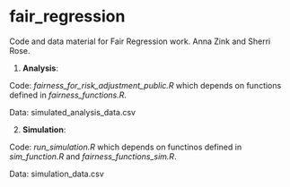 # fair_regression

Code and data material for Fair Regression work. Anna Zink and Sherri Rose. 

1. **Analysis**: 

Code: *fairness_for_risk_adjustment_public.R* which depends on functions defined in *fairness_functions.R*.

Data: simulated_analysis_data.csv

2. **Simulation**: 

Code: *run_simulation.R* which depends on functinos defined in *sim_function.R* and *fairness_functions_sim.R*.

Data: simulation_data.csv

